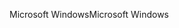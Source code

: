 <span data-ttu-id="c8861-101">Microsoft Windows</span><span class="sxs-lookup"><span data-stu-id="c8861-101">Microsoft Windows</span></span>